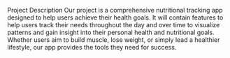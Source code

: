  Project Description 
 Our project is a comprehensive nutritional tracking app designed to help users achieve their 
 health goals. It will contain features to help users track their needs throughout the day and 
 over time to visualize patterns and gain insight into their personal health and nutritional 
 goals. Whether users aim to build muscle, lose weight, or simply lead a healthier lifestyle, 
 our app provides the tools they need for success.




 